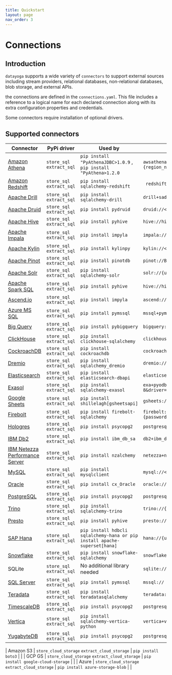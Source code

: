 ```yaml
---
title: Quickstart
layout: page
nav_order: 3
---
```


# Connections

## Introduction

`datayoga` supports a wide variety of `connectors` to support external sources including stream providers, relational databases, non-relational databases, blob storage, and external APIs.

the connections are defined in the `connections.yaml`. This file includes a reference to a logical name for each declared connection along with its extra configuration properties and credentials.

Some connectors require installation of optional drivers.

## Supported connectors

| Connector                                                 | PyPi driver               | Used by                                                                   | Connector URL format                                                                                        |
| --------------------------------------------------------- | ------------------------- | ------------------------------------------------------------------------- | ----------------------------------------------------------------------------------------------------------- |
| [Amazon Athena](/docs/databases/athena)                   | `store_sql` `extract_sql` | `pip install "PyAthenaJDBC>1.0.9` , `pip install "PyAthena>1.2.0`         | `awsathena+rest://{aws_access_key_id}:{aws_secret_access_key}@athena.{region_name}.amazonaws.com/{ `        |
| [Amazon Redshift](/docs/databases/redshift)               | `store_sql` `extract_sql` | `pip install sqlalchemy-redshift`                                         | ` redshift+psycopg2://<userName>:<DBPassword>@<AWS End Point>:5439/<Database Name>`                         |
| [Apache Drill](/docs/databases/drill)                     | `store_sql` `extract_sql` | `pip install sqlalchemy-drill`                                            | `drill+sadrill:// For JDBC drill+jdbc://`                                                                   |
| [Apache Druid](/docs/databases/druid)                     | `store_sql` `extract_sql` | `pip install pydruid`                                                     | `druid://<User>:<password>@<Host>:<Port-default-9088>/druid/v2/sql`                                         |
| [Apache Hive](/docs/databases/hive)                       | `store_sql` `extract_sql` | `pip install pyhive`                                                      | `hive://hive@{hostname}:{port}/{database}`                                                                  |
| [Apache Impala](/docs/databases/impala)                   | `store_sql` `extract_sql` | `pip install impyla`                                                      | `impala://{hostname}:{port}/{database}`                                                                     |
| [Apache Kylin](/docs/databases/kylin)                     | `store_sql` `extract_sql` | `pip install kylinpy`                                                     | `kylin://<username>:<password>@<hostname>:<port>/<project>?<param1>=<value1>&<param2>=<value2>`             |
| [Apache Pinot](/docs/databases/pinot)                     | `store_sql` `extract_sql` | `pip install pinotdb`                                                     | `pinot://BROKER:5436/query?server=http://CONTROLLER:5983/`                                                  |
| [Apache Solr](/docs/databases/solr)                       | `store_sql` `extract_sql` | `pip install sqlalchemy-solr`                                             | `solr://{username}:{password}@{hostname}:{port}/{server_path}/{collection}`                                 |
| [Apache Spark SQL](/docs/databases/spark-sql)             | `store_sql` `extract_sql` | `pip install pyhive`                                                      | `hive://hive@{hostname}:{port}/{database}`                                                                  |
| [Ascend.io](/docs/databases/ascend)                       | `store_sql` `extract_sql` | `pip install impyla`                                                      | `ascend://{username}:{password}@{hostname}:{port}/{database}?auth_mechanism=PLAIN;use_ssl=true`             |
| [Azure MS SQL](/docs/databases/sql-server)                | `store_sql` `extract_sql` | `pip install pymssql`                                                     | `mssql+pymssql://UserName@presetSQL:TestPassword@presetSQL.database.windows.net:1433/TestSchema`            |
| [Big Query](/docs/databases/bigquery)                     | `store_sql` `extract_sql` | `pip install pybigquery`                                                  | `bigquery://{project_id}`                                                                                   |
| [ClickHouse](/docs/databases/clickhouse)                  | `store_sql` `extract_sql` | `pip install clickhouse-sqlalchemy`                                       | `clickhouse+native://{username}:{password}@{hostname}:{port}/{database}`                                    |
| [CockroachDB](/docs/databases/cockroachdb)                | `store_sql` `extract_sql` | `pip install cockroachdb`                                                 | `cockroachdb://root@{hostname}:{port}/{database}?sslmode=disable`                                           |
| [Dremio](/docs/databases/dremio)                          | `store_sql` `extract_sql` | `pip install sqlalchemy_dremio`                                           | `dremio://user:pwd@host:31010/`                                                                             |
| [Elasticsearch](/docs/databases/elasticsearch)            | `store_sql` `extract_sql` | `pip install elasticsearch-dbapi`                                         | `elasticsearch+http://{user}:{password}@{host}:9200/`                                                       |
| [Exasol](/docs/databases/exasol)                          | `store_sql` `extract_sql` | `pip install sqlalchemy-exasol`                                           | `exa+pyodbc://{username}:{password}@{hostname}:{port}/my_schema?CONNECTIONLCALL=en_US.UTF-8&driver=EXAODBC` |
| [Google Sheets](/docs/databases/google-sheets)            | `store_sql` `extract_sql` | `pip install shillelagh[gsheetsapi]`                                      | `gsheets://`                                                                                                |
| [Firebolt](/docs/databases/firebolt)                      | `store_sql` `extract_sql` | `pip install firebolt-sqlalchemy`                                         | `firebolt://{username}:{password}@{database} or firebolt://{username}:{password}@{database}/{engine_name}`  |
| [Hologres](/docs/databases/hologres)                      | `store_sql` `extract_sql` | `pip install psycopg2`                                                    | `postgresql+psycopg2://<UserName>:<DBPassword>@<Database Host>/<Database Name>`                             |
| [IBM Db2](/docs/databases/ibm-db2)                        | `store_sql` `extract_sql` | `pip install ibm_db_sa`                                                   | `db2+ibm_db://`                                                                                             |
| [IBM Netezza Performance Server](/docs/databases/netezza) | `store_sql` `extract_sql` | `pip install nzalchemy`                                                   | `netezza+nzpy://<UserName>:<DBPassword>@<Database Host>/<Database Name>`                                    |
| [MySQL](/docs/databases/mysql)                            | `store_sql` `extract_sql` | `pip install mysqlclient`                                                 | `mysql://<UserName>:<DBPassword>@<Database Host>/<Database Name>`                                           |
| [Oracle](/docs/databases/oracle)                          | `store_sql` `extract_sql` | `pip install cx_Oracle`                                                   | `oracle://`                                                                                                 |
| [PostgreSQL](/docs/databases/postgres)                    | `store_sql` `extract_sql` | `pip install psycopg2`                                                    | `postgresql://<UserName>:<DBPassword>@<Database Host>/<Database Name>`                                      |
| [Trino](/docs/databases/trino)                            | `store_sql` `extract_sql` | `pip install sqlalchemy-trino`                                            | `trino://{username}:{password}@{hostname}:{port}/{catalog}`                                                 |
| [Presto](/docs/databases/presto)                          | `store_sql` `extract_sql` | `pip install pyhive`                                                      | `presto://`                                                                                                 |
| [SAP Hana](/docs/databases/hana)                          | `store_sql` `extract_sql` | `pip install hdbcli sqlalchemy-hana or pip install apache-superset[hana]` | `hana://{username}:{password}@{host}:{port}`                                                                |
| [Snowflake](/docs/databases/snowflake)                    | `store_sql` `extract_sql` | `pip install snowflake-sqlalchemy`                                        | `snowflake://{user}:{password}@{account}.{region}/{database}?role={role}&warehouse={warehouse}`             |
| SQLite                                                    | `store_sql` `extract_sql` | No additional library needed                                              | `sqlite://`                                                                                                 |
| [SQL Server](/docs/databases/sql-server)                  | `store_sql` `extract_sql` | `pip install pymssql`                                                     | `mssql://`                                                                                                  |
| [Teradata](/docs/databases/teradata)                      | `store_sql` `extract_sql` | `pip install teradatasqlalchemy `                                         | `teradata://{user}:{password}@{host}`                                                                       |
| [TimescaleDB](/docs/databases/timescaledb)                | `store_sql` `extract_sql` | `pip install psycopg2`                                                    | `postgresql://<UserName>:<DBPassword>@<Database Host>:<Port>/<Database Name>`                               |
| [Vertica](/docs/databases/vertica)                        | `store_sql` `extract_sql` | `pip install sqlalchemy-vertica-python`                                   | `vertica+vertica_python://<UserName>:<DBPassword>@<Database Host>/<Database Name>`                          |
| [YugabyteDB](/docs/databases/yugabytedb)                  | `store_sql` `extract_sql` | `pip install psycopg2`                                                    | `postgresql://<UserName>:<DBPassword>@<Database Host>/<Database Name>`                                      |

| Amazon S3 | `store_cloud_storage` `extract_cloud_storage` | `pip install boto3` | |
| GCP GS | `store_cloud_storage` `extract_cloud_storage` | `pip install google-cloud-storage` | |
| Azure | `store_cloud_storage` `extract_cloud_storage` | `pip install azure-storage-blob` | |
